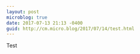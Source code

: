 ```yaml
---
layout: post
microblog: true
date: 2017-07-13 21:13 -0400
guid: http://cm.micro.blog/2017/07/14/test.html
---
```

Test
